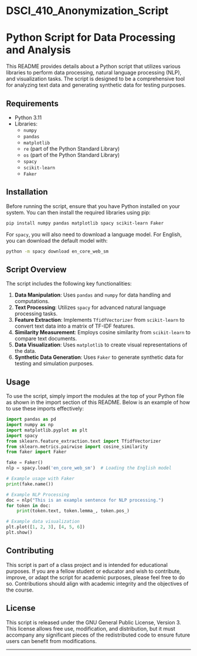 # DSCI_410_Anonymization_Script

# Python Script for Data Processing and Analysis

This README provides details about a Python script that utilizes various libraries to perform data processing, natural language processing (NLP), and visualization tasks. The script is designed to be a comprehensive tool for analyzing text data and generating synthetic data for testing purposes.

## Requirements

- Python 3.11
- Libraries:
  - `numpy`
  - `pandas`
  - `matplotlib`
  - `re` (part of the Python Standard Library)
  - `os` (part of the Python Standard Library)
  - `spacy`
  - `scikit-learn`
  - `Faker`

## Installation

Before running the script, ensure that you have Python installed on your system. You can then install the required libraries using pip:

```bash
pip install numpy pandas matplotlib spacy scikit-learn Faker
```

For `spacy`, you will also need to download a language model. For English, you can download the default model with:

```bash
python -m spacy download en_core_web_sm
```

## Script Overview

The script includes the following key functionalities:

1. **Data Manipulation**: Uses `pandas` and `numpy` for data handling and computations.
2. **Text Processing**: Utilizes `spacy` for advanced natural language processing tasks.
3. **Feature Extraction**: Implements `TfidfVectorizer` from `scikit-learn` to convert text data into a matrix of TF-IDF features.
3. **Similarity Measurement**: Employs cosine similarity from `scikit-learn` to compare text documents.
4. **Data Visualization**: Uses `matplotlib` to create visual representations of the data.
5. **Synthetic Data Generation**: Uses `Faker` to generate synthetic data for testing and simulation purposes.

## Usage

To use the script, simply import the modules at the top of your Python file as shown in the import section of this README. Below is an example of how to use these imports effectively:

```python
import pandas as pd
import numpy as np
import matplotlib.pyplot as plt
import spacy
from sklearn.feature_extraction.text import TfidfVectorizer
from sklearn.metrics.pairwise import cosine_similarity
from faker import Faker

fake = Faker()
nlp = spacy.load('en_core_web_sm')  # Loading the English model

# Example usage with Faker
print(fake.name())

# Example NLP Processing
doc = nlp("This is an example sentence for NLP processing.")
for token in doc:
    print(token.text, token.lemma_, token.pos_)

# Example data visualization
plt.plot([1, 2, 3], [4, 5, 6])
plt.show()
```

## Contributing

This script is part of a class project and is intended for educational purposes. If you are a fellow student or educator and wish to contribute, improve, or adapt the script for academic purposes, please feel free to do so. Contributions should align with academic integrity and the objectives of the course.

## License

This script is released under the GNU General Public License, Version 3. This license allows free use, modification, and distribution, but it must accompany any significant pieces of the redistributed code to ensure future users can benefit from modifications.

---
